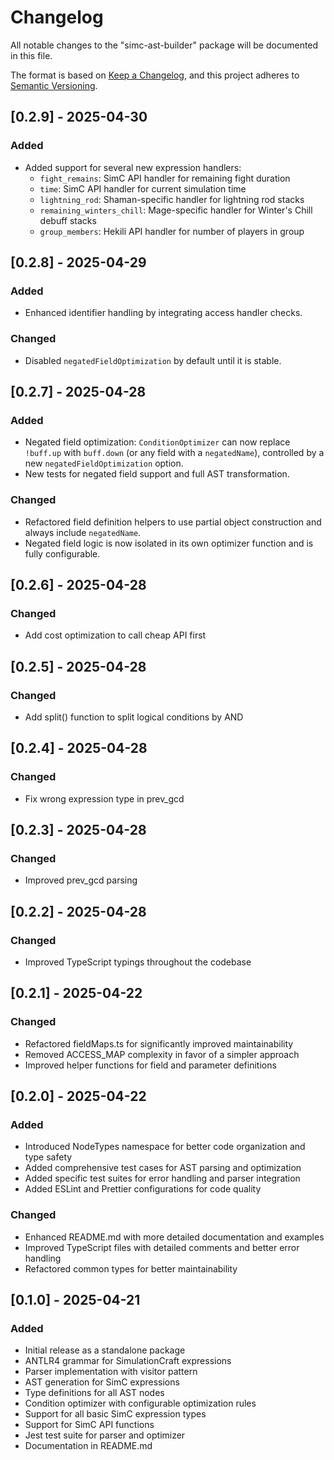 # Changelog

All notable changes to the "simc-ast-builder" package will be documented in this file.

The format is based on [Keep a Changelog](https://keepachangelog.com/en/1.0.0/),
and this project adheres to [Semantic Versioning](https://semver.org/spec/v2.0.0.html).

## [0.2.9] - 2025-04-30

### Added

- Added support for several new expression handlers:
  - `fight_remains`: SimC API handler for remaining fight duration
  - `time`: SimC API handler for current simulation time
  - `lightning_rod`: Shaman-specific handler for lightning rod stacks
  - `remaining_winters_chill`: Mage-specific handler for Winter's Chill debuff stacks
  - `group_members`: Hekili API handler for number of players in group

## [0.2.8] - 2025-04-29

### Added

- Enhanced identifier handling by integrating access handler checks.

### Changed

- Disabled `negatedFieldOptimization` by default until it is stable.

## [0.2.7] - 2025-04-28

### Added

- Negated field optimization: `ConditionOptimizer` can now replace `!buff.up` with `buff.down` (or any field with a `negatedName`), controlled by a new `negatedFieldOptimization` option.
- New tests for negated field support and full AST transformation.

### Changed

- Refactored field definition helpers to use partial object construction and always include `negatedName`.
- Negated field logic is now isolated in its own optimizer function and is fully configurable.

## [0.2.6] - 2025-04-28

### Changed

- Add cost optimization to call cheap API first

## [0.2.5] - 2025-04-28

### Changed

- Add split() function to split logical conditions by AND

## [0.2.4] - 2025-04-28

### Changed

- Fix wrong expression type in prev_gcd

## [0.2.3] - 2025-04-28

### Changed

- Improved prev_gcd parsing

## [0.2.2] - 2025-04-28

### Changed

- Improved TypeScript typings throughout the codebase

## [0.2.1] - 2025-04-22

### Changed

- Refactored fieldMaps.ts for significantly improved maintainability
- Removed ACCESS_MAP complexity in favor of a simpler approach
- Improved helper functions for field and parameter definitions

## [0.2.0] - 2025-04-22

### Added

- Introduced NodeTypes namespace for better code organization and type safety
- Added comprehensive test cases for AST parsing and optimization
- Added specific test suites for error handling and parser integration
- Added ESLint and Prettier configurations for code quality

### Changed

- Enhanced README.md with more detailed documentation and examples
- Improved TypeScript files with detailed comments and better error handling
- Refactored common types for better maintainability

## [0.1.0] - 2025-04-21

### Added

- Initial release as a standalone package
- ANTLR4 grammar for SimulationCraft expressions
- Parser implementation with visitor pattern
- AST generation for SimC expressions
- Type definitions for all AST nodes
- Condition optimizer with configurable optimization rules
- Support for all basic SimC expression types
- Support for SimC API functions
- Jest test suite for parser and optimizer
- Documentation in README.md
